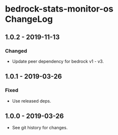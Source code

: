# bedrock-stats-monitor-os ChangeLog

## 1.0.2 - 2019-11-13

### Changed
- Update peer dependency for bedrock v1 - v3.

## 1.0.1 - 2019-03-26

### Fixed
- Use released deps.

## 1.0.0 - 2019-03-26

- See git history for changes.
